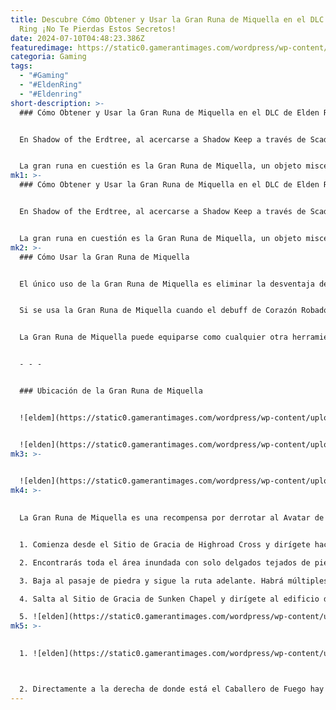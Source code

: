 ```yaml
---
title: Descubre Cómo Obtener y Usar la Gran Runa de Miquella en el DLC de Elden
  Ring ¡No Te Pierdas Estos Secretos!
date: 2024-07-10T04:48:23.386Z
featuredimage: https://static0.gamerantimages.com/wordpress/wp-content/uploads/2024/07/how-to-get-and-use-miquella-s-great-rune-in-elden-ring-dlc-feature-image.jpg?q=49&fit=crop&w=1100&h=618&dpr=2
categoria: Gaming
tags:
  - "#Gaming"
  - "#EldenRing"
  - "#Eldenring"
short-description: >-
  ### Cómo Obtener y Usar la Gran Runa de Miquella en el DLC de Elden Ring


  En Shadow of the Erdtree, al acercarse a Shadow Keep a través de Scadu Altus, aparece un mensaje que dice: "En algún lugar, una gran runa se ha roto". En el estilo típico de Elden Ring, los jugadores no reciben ninguna indicación sobre a quién pertenece la gran runa y cómo se ha roto.


  La gran runa en cuestión es la Gran Runa de Miquella, un objeto misceláneo que no se parece a ninguna otra gran runa que los jugadores hayan encontrado antes. Además, no so
mk1: >-
  ### Cómo Obtener y Usar la Gran Runa de Miquella en el DLC de Elden Ring


  En Shadow of the Erdtree, al acercarse a Shadow Keep a través de Scadu Altus, aparece un mensaje que dice: "En algún lugar, una gran runa se ha roto". En el estilo típico de Elden Ring, los jugadores no reciben ninguna indicación sobre a quién pertenece la gran runa y cómo se ha roto.


  La gran runa en cuestión es la Gran Runa de Miquella, un objeto misceláneo que no se parece a ninguna otra gran runa que los jugadores hayan encontrado antes. Además, no solo es fácil pasar por alto la Runa de Miquella, sino que el juego tampoco explica cómo usarla. Esta guía cubre ambos temas en detalle.
mk2: >-
  ### Cómo Usar la Gran Runa de Miquella


  El único uso de la Gran Runa de Miquella es eliminar la desventaja de muerte instantánea aplicada por Miquella durante la pelea contra Radahn, Consorte de Miquella. Después de que Radahn pierda un tercio de su HP, Miquella aparece sobre su espalda, permitiendo que Radahn realice un ataque de agarre que marca al Tiznado. Esta marca aparece como una corona dorada flotando sobre la cabeza del jugador. Si Radahn realiza el mismo ataque de agarre una segunda vez mientras la marca de la corona dorada está activa, el jugador muere instantáneamente con un mensaje de muerte único: "Corazón Robado".


  Si se usa la Gran Runa de Miquella cuando el debuff de Corazón Robado está en el jugador, la corona dorada desaparecerá y la marca se reiniciará. Esto significa que Radahn no puede matarte instantáneamente si logras usar la Gran Runa de Miquella antes de que te atrape de nuevo.


  La Gran Runa de Miquella puede equiparse como cualquier otra herramienta en una ranura de objetos rápidos o en la bolsa.


  - - -


  ### Ubicación de la Gran Runa de Miquella


  ![eldem](https://static0.gamerantimages.com/wordpress/wp-content/uploads/2024/06/path-from-bonny-village-to-church-district-in-elden-ring-shadow-of-the-erdtree.jpg?q=49&fit=contain&w=750&h=415&dpr=2 "elden")


  ![elden](https://static0.gamerantimages.com/wordpress/wp-content/uploads/2024/06/path-to-bonny-village-from-moore-ruins-in-elden-ring-shadow-of-the-erdtree.jpg?q=49&fit=contain&w=750&h=415&dpr=2 "elden")
mk3: >-
  

  ![elden](https://static0.gamerantimages.com/wordpress/wp-content/uploads/2024/07/path-to-scadutree-avatar-in-elden-ring-shadow-of-the-erdtree.jpg?q=49&fit=contain&w=750&h=415&dpr=2 "elden")
mk4: >-
  

  La Gran Runa de Miquella es una recompensa por derrotar al Avatar de Scadutree debajo de Shadow Keep. Aquí te explicamos cómo llegar a esta ubicación.


  1. Comienza desde el Sitio de Gracia de Highroad Cross y dirígete hacia el este para encontrar las Ruinas de Moorth. Dentro de las Ruinas habrá un pequeño agujero en el suelo que conduce a un túnel subterráneo que sirve como entrada a Bonny Village. Toma el puente al este desde Bonny Village y sigue el camino que se dirige al norte hasta el Sitio de Gracia de Church District Highroad. Elige el camino occidental en la bifurcación para llegar a Church District.

  2. Encontrarás toda el área inundada con solo delgados tejados de piedra visibles. Úsalos como pasarelas para llegar al tejado de la iglesia a la izquierda y salta encima del arco.

  3. Baja al pasaje de piedra y sigue la ruta adelante. Habrá múltiples pasajes a la izquierda, custodiados por Caballeros de Fuego. La segunda salida lleva a una palanca que drenará el agua, desbloqueando la siguiente sección.

  4. Salta al Sitio de Gracia de Sunken Chapel y dirígete al edificio directamente al norte. Habrá un Espíritu de Árbol Ulcerado en el patio frente a la entrada. Ignóralo y entra para encontrar un Invocador de Caballeros de Fuego y algunos zombis explosivos en una amplia capilla.

  5. ![elden](https://static0.gamerantimages.com/wordpress/wp-content/uploads/2024/07/path-to-scadutree-avatar-in-elden-ring-shadow-of-the-erdtree.jpg?q=49&fit=contain&w=750&h=415&dpr=2 "elden")
mk5: >-
  

  1. ![elden](https://static0.gamerantimages.com/wordpress/wp-content/uploads/2024/07/tree-worhsip-passage-location-in-elden-ring-shadow-of-the-erdtree.jpg?q=49&fit=contain&w=750&h=415&dpr=2 "elden")



  2. Directamente a la derecha de donde está el Caballero de Fuego hay una habitación con una gran puerta verde debajo de un balcón. Abre la puerta y toma el ascensor para bajar al Sitio de Gracia de Tree-Worship Passage. Sigue el túnel estrecho adelante para llegar al Santuario de Adoración del Árbol detrás de la Estatua de Marika. La pelea contra el jefe Avatar de Scadutree está justo frente a ti. Derrota al Avatar de Scadutree para obtener el Recuerdo del Girasol de Sombra y la Gran Runa de Miquella.
---
```

